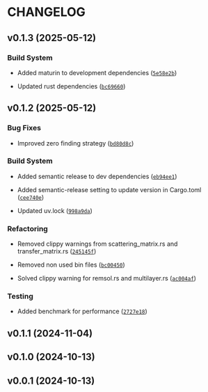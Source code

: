 # CHANGELOG


## v0.1.3 (2025-05-12)

### Build System

- Added maturin to development dependencies
  ([`5e58e2b`](https://github.com/mpasson/REMSOL/commit/5e58e2ba989e84374195934ad13eed6993352293))

- Updated rust dependencies
  ([`bc69660`](https://github.com/mpasson/REMSOL/commit/bc69660e463bd253d5151a3b8e6d8817e995bd1a))


## v0.1.2 (2025-05-12)

### Bug Fixes

- Improved zero finding strategy
  ([`bd80d8c`](https://github.com/mpasson/REMSOL/commit/bd80d8cc8a38747c8c7b62b5a2846ee645c99663))

### Build System

- Added semantic release to dev dependencies
  ([`eb94ee1`](https://github.com/mpasson/REMSOL/commit/eb94ee13b7f9610722d318521fd38021a0dd89f9))

- Added semantic-release setting to update version in Cargo.toml
  ([`cee740e`](https://github.com/mpasson/REMSOL/commit/cee740e37aefd70f17dc4bd164bdc27b4cc2fdd2))

- Updated uv.lock
  ([`998a9da`](https://github.com/mpasson/REMSOL/commit/998a9da4f1001ba5afaf4e2c4f59f2957234f0bc))

### Refactoring

- Removed clippy warnings from scattering_matrix.rs and transfer_matrix.rs
  ([`245145f`](https://github.com/mpasson/REMSOL/commit/245145fcf0bb6913cc8c0bf51967302a573e9088))

- Removed non used bin files
  ([`bc00450`](https://github.com/mpasson/REMSOL/commit/bc0045061e8b719db2d1df72efcd892d9940dc70))

- Solved clippy warning for remsol.rs and multilayer.rs
  ([`ac004af`](https://github.com/mpasson/REMSOL/commit/ac004af5667366a7ea978c2448673e432c9575bd))

### Testing

- Added benchmark for performance
  ([`2727e18`](https://github.com/mpasson/REMSOL/commit/2727e1898a8609ab521aa1ed9e89109d7c1e112a))


## v0.1.1 (2024-11-04)


## v0.1.0 (2024-10-13)


## v0.0.1 (2024-10-13)
